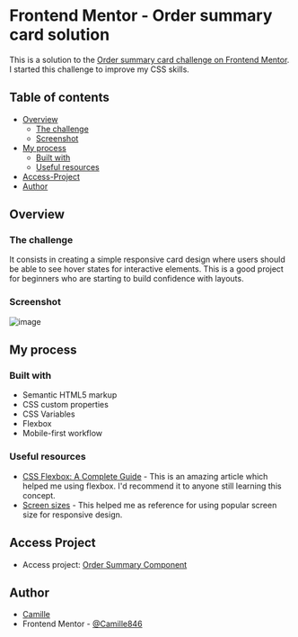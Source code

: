 # Frontend Mentor - Order summary card solution

This is a solution to the [Order summary card challenge on Frontend Mentor](https://www.frontendmentor.io/challenges/order-summary-component-QlPmajDUj). I started this challenge to improve my CSS skills.

## Table of contents

- [Overview](#overview)
  - [The challenge](#the-challenge)
  - [Screenshot](#screenshot)
- [My process](#my-process)
  - [Built with](#built-with)
  - [Useful resources](#useful-resources)
- [Access-Project](#access-project)
- [Author](#author)

## Overview

### The challenge

It consists in creating a simple responsive card design where users should be able to see hover states for interactive elements. This is a good project for beginners who are starting to build confidence with layouts.

### Screenshot

![image](https://user-images.githubusercontent.com/83260908/134046869-f289caa2-642f-4df1-a640-0a5f6823c311.png)

## My process

### Built with

- Semantic HTML5 markup
- CSS custom properties
- CSS Variables
- Flexbox
- Mobile-first workflow

### Useful resources

- [CSS Flexbox: A Complete Guide](https://sharkcoder.com/layout/flexbox) - This is an amazing article which helped me using flexbox. I'd recommend it to anyone still learning this concept. 
- [Screen sizes](https://gist.github.com/AliMd/bcaa24cbcff491a8139c) - This helped me as reference for using popular screen size for responsive design. 

## Access Project

- Access project: [Order Summary Component](https://camille846.github.io/Order-summary-component/)

## Author

- [Camille](https://github.com/Camille846)
- Frontend Mentor - [@Camille846](https://www.frontendmentor.io/profile/Camille846)
